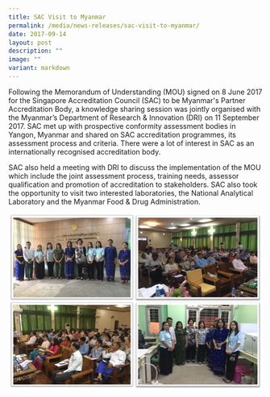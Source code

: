 ```yaml
---
title: SAC Visit to Myanmar
permalink: /media/news-releases/sac-visit-to-myanmar/
date: 2017-09-14
layout: post
description: ""
image: ""
variant: markdown
---
```

Following the Memorandum of Understanding (MOU) signed on 8 June 2017 for the Singapore Accreditation Council (SAC) to be Myanmar's Partner Accreditation Body, a knowledge sharing session was jointly organised with the Myanmar’s Department of Research & Innovation (DRI) on 11 September 2017. SAC met up with prospective conformity assessment bodies in Yangon, Myanmar and shared on SAC accreditation programmes, its assessment process and criteria. There were a lot of interest in SAC as an internationally recognised accreditation body.

SAC also held a meeting with DRI to discuss the implementation of the MOU which include the joint assessment process, training needs, assessor qualification and promotion of accreditation to stakeholders. SAC also took the opportunity to visit two interested laboratories, the National Analytical Laboratory and the Myanmar Food & Drug Administration.

![sac_myanmar_11sep17](/images/press-release/photos/sac_myanmar_11sep17.png)